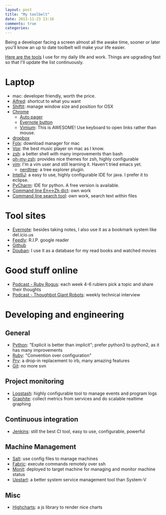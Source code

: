 ```yaml
---
layout: post
title: "My toolbelt"
date: 2013-11-23 13:16
comments: true
categories: 
---
```


Being a developer facing a screen almost all the awake time, sooner or later you'll know an up to date toolbelt will make your life easier.

[Here are the tools](http://typd.github.io/pages/toolbelt/) I use for my daily life and work. Things are upgrading fast so that I'll update the list continuously.

<!-- more -->

# Laptop
- mac: developer friendly, worth the price.
- [Alfred](http://www.alfredapp.com/): shortcut to what you want
- [Shiftit](https://github.com/fikovnik/ShiftIt): manage window size and position for OSX
- [Chrome](https://www.google.com/intl/en/chrome/browser/)
  - [Auto pager](https://chrome.google.com/webstore/detail/autopager-chrome/mmgagnmbebdebebbcleklifnobamjonh?hl=zh-CN)
  - [Evernote button](https://chrome.google.com/webstore/detail/evernote-web-clipper/pioclpoplcdbaefihamjohnefbikjilc?hl=zh-CN)
  - [Vimium](https://chrome.google.com/webstore/detail/vimium/dbepggeogbaibhgnhhndojpepiihcmeb): This is AWESOME! Use keyboard to open links rather than mouse.
- [dropbox](http://dropbox.com)
- [Folx](http://www.mac-downloader.com/): download manager for mac
- [Vox](http://coppertino.com/vox/): the best music player on mac as I know.
- [zsh](http://www.zsh.org/): a better shell with many improvements than bash
- [oh-my-zsh](https://github.com/robbyrussell/oh-my-zsh): provides nice themes for zsh, highly configurable
- [vim](http://www.vim.org/): I'm a vim user and still learning it. Haven't tried emacs yet.
  - [nerdtree](https://github.com/scrooloose/nerdtree): a tree explorer plugin.
- [IntelliJ](http://www.jetbrains.com/idea/): a easy to use, highly configurable IDE for java. I prefer it to eclipse.
- [PyCharm](http://www.jetbrains.com/pycharm/): IDE for python. A free version is available.
- [Command line En<->Zh dict](https://github.com/typd/cmd-dict): own work
- [Command line search tool](https://github.com/typd/cmd-search): own work, search text within files

# Tool sites
- [Evernote](http://www.evernote.com): besides taking notes, I also use it as a bookmark system like del.icio.us
- [Feedly](http://www.feedly.com): R.I.P. google reader
- [Github](http://www.github.com)
- [Douban](http://www.douban.com): I use it as a database for my read books and watched movies

# Good stuff online
- [Podcast - Ruby Rogus](http://rubyrogues.com/): each week 4-6 rubiers pick a topic and share their thoughts
- [Podcast - Thoughbot Giant Robots](https://learn.thoughtbot.com/giantrobots): weekly technical interview

# Developing and engineering
## General
- [Python](http://python.org/): "Explicit is better than implicit"; prefer python3 to python2, as it has many improvements
- [Ruby](https://www.ruby-lang.org/en/): "Convention over configuration"
- [Pry](http://pryrepl.org/): a drop-in replacement to irb, many amazing features
- [Git](http://git-scm.com): no more svn

## Project monitoring
- [Logstash](http://logstash.net/): highly configurable tool to manage events and program logs
- [Graphite](http://graphite.wikidot.com/): collect metrics from services and do scalable realtime graphing

## Continuous integration
- [Jenkins](http://jenkins-ci.org/): still the best CI tool, easy to use, configurable, powerful

## Machine Management
- [Salt](https://github.com/saltstack/salt): use config files to manage machines
- [Fabric](http://docs.fabfile.org/en/1.8/): execute commands remotely over ssh
- [Monit](http://mmonit.com/monit/): deployed to target machine for managing and monitor machine status
- [Upstart](http://upstart.ubuntu.com/): a better system service management tool than System-V

## Misc
- [Highcharts](http://www.highcharts.com/): a js library to render nice charts

